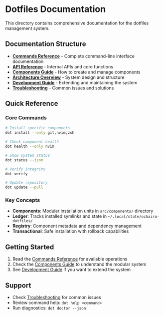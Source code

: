 # Dotfiles Documentation

This directory contains comprehensive documentation for the dotfiles management system.

## Documentation Structure

- [**Commands Reference**](commands/README.md) - Complete command-line interface documentation
- [**API Reference**](api/README.md) - Internal APIs and core functions
- [**Components Guide**](components/README.md) - How to create and manage components
- [**Architecture Overview**](architecture.md) - System design and structure
- [**Development Guide**](development.md) - Extending and maintaining the system
- [**Troubleshooting**](troubleshooting.md) - Common issues and solutions

## Quick Reference

### Core Commands

```bash
# Install specific components
dot install --only git,nvim,zsh

# Check component health
dot health --only nvim

# Show system status
dot status --json

# Verify integrity
dot verify

# Update repository
dot update --pull
```

### Key Concepts

- **Components**: Modular installation units in `src/components/` directory
- **Ledger**: Tracks installed symlinks and state in `~/.local/state/ochairo-dotfiles/`
- **Registry**: Component metadata and dependency management
- **Transactional**: Safe installation with rollback capabilities

## Getting Started

1. Read the [Commands Reference](commands/README.md) for available operations
2. Check the [Components Guide](components/README.md) to understand the modular system
3. See [Development Guide](development.md) if you want to extend the system

## Support

- Check [Troubleshooting](troubleshooting.md) for common issues
- Review command help: `dot help <command>`
- Run diagnostics: `dot doctor --json`
